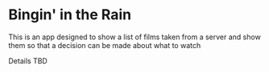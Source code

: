 # Bingin' in the Rain

This is an app designed to show a list of films taken from a server and show them so that a decision can be made about what to watch

Details TBD